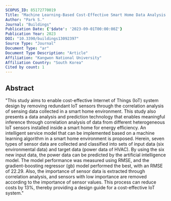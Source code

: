 ```yaml
---
SCOPUS_ID: 85172770019
Title: "Machine Learning-Based Cost-Effective Smart Home Data Analysis and Forecasting for Energy Saving †"
Author: "Park S."
Journal: "Buildings"
Publication Date: {'$date': '2023-09-01T00:00:00Z'}
Publication Year: 2023
DOI: "10.3390/buildings13092397"
Source Type: "Journal"
Document Type: "ar"
Document Type Description: "Article"
Affiliation: "Kangwon National University"
Affiliation Country: "South Korea"
Cited by count: 1
---
```


## Abstract
"This study aims to enable cost-effective Internet of Things (IoT) system design by removing redundant IoT sensors through the correlation analysis of sensing data collected in a smart home environment. This study also presents a data analysis and prediction technology that enables meaningful inference through correlation analysis of data from different heterogeneous IoT sensors installed inside a smart home for energy efficiency. An intelligent service model that can be implemented based on a machine learning algorithm in a smart home environment is proposed. Herein, seven types of sensor data are collected and classified into sets of input data (six environmental data) and target data (power data of HVAC). By using the six new input data, the power data can be predicted by the artificial intelligence model. The model performance was measured using RMSE, and the gradient-boosting regressor (gb) model performed the best, with an RMSE of 22.29. Also, the importance of sensor data is extracted through correlation analysis, and sensors with low importance are removed according to the importance of sensor values. This process can reduce costs by 13%, thereby providing a design guide for a cost-effective IoT system."
